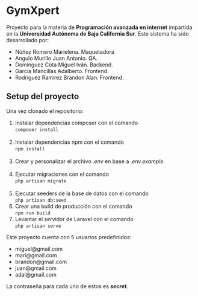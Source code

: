 # GymXpert

<p>
    Proyecto para la materia de <b>Programación avanzada en internet</b> impartida en la <b>Universidad Autónoma de Baja California Sur</b>.
    Este sistema ha sido desarrollado por:
    <ul>
        <li>Núñez Romero Marielena. Maquetadora</li>
        <li>Angulo Murillo Juan Antonio. QA.</li>
        <li>Domínguez Cota Miguel Iván. Backend.</li>
        <li>García Mancillas Adalberto. Frontend.</li>
        <li>Rodríguez Ramírez Brandon Alan. Frontend.</li>
    </ul>
</p>

## Setup del proyecto

<p>Una vez clonado el repositorio:</p>
<ol>
    <li>
        Instalar dependencias composer con el comando<br>
        <code>composer install</code>
    </li>
    <br>
    <li>
        Instalar dependencias npm con el comando<br>
        <code>npm install</code>
    </li>
    <br>
    <li>
        Crear y personalizar el archivo <i>.env</i> en base a <i>.env.example</i>.
    </li>
    <br>
    <li>
        Ejecutar migraciones con el comando<br>
        <code>php artisan migrate</code>
    </li>
    <br>
    <li>
        Ejecutar seeders de la base de datos con el comando<br>
        <code>php artisan db:seed</code>
    </li>
    <li>
        Crear una build de producción con el comando<br>
        <code>npm run build</code>
    </li>
        <li>
        Levantar el servidor de Laravel con el comando<br>
        <code>php artisan serve</code>
    </li>
</ol>

<p>
    Este proyecto cuenta con 5 usuarios predefinidos:
    <ul>
        <li>miguel@gmail.com</li>
        <li>mari@gmail.com</li>
        <li>brandon@gmail.com</li>
        <li>juan@gmail.com</li>
        <li>adal@gmail.com</li>
    </ul>
</p>
<p>La contraseña para cada uno de estos es <b><i>secret</i></b>.</p>

